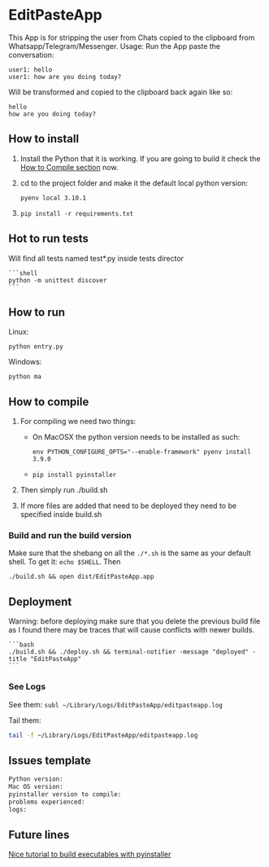 # EditPasteApp

This App is for stripping the user from Chats copied to the clipboard from Whatsapp/Telegram/Messenger. Usage: Run the App paste the conversation:

    user1: hello
    user1: how are you doing today?

Will be transformed and copied to the clipboard back again like so:

    hello
    how are you doing today?

## How to install

1. Install the Python that it is working. If you are going to build it check the [How to Compile section](#how-to-compile) now.

2. cd to the project folder and make it the default local python version:

    ```shell
    pyenv local 3.10.1
    ```

3. `pip install -r requirements.txt`

## Hot to run tests

Will find all tests named test*.py inside tests director

    ```shell
    python -m unittest discover
    ```

## How to run

Linux:

    python entry.py

Windows:

    python ma

## How to compile

1. For compiling we need two things:
    - On MacOSX the python version needs to be installed as such:

        ```shell
        env PYTHON_CONFIGURE_OPTS="--enable-framework" pyenv install 3.9.0
        ```

    - `pip install pyinstaller`

2. Then simply run ./build.sh

3. If more files are added that need to be deployed they need to be specified inside build.sh

### Build and run the build version

Make sure that the shebang on all the `./*.sh` is the same as your default shell. To get it: `echo $SHELL`. Then

```./build.sh && open dist/EditPasteApp.app```

## Deployment

Warning: before deploying make sure that you delete the previous build file as I found there may be traces that will cause conflicts with newer builds.

    ```bash
    ./build.sh && ./deploy.sh && terminal-notifier -message "deployed" -title "EditPasteApp"            
    ```

### See Logs

See them:
```subl ~/Library/Logs/EditPasteApp/editpasteapp.log```

Tail them:

```bash
tail -f ~/Library/Logs/EditPasteApp/editpasteapp.log
```

## Issues template

```txt
Python version: 
Mac OS version:
pyinstaller version to compile: 
problems experienced: 
logs: 
```

## Future lines

[Nice tutorial to build executables with pyinstaller](https://www.youtube.com/watch?v=3xuN9JQ7j1Q&ab_channel=CodingEntrepreneurs)
